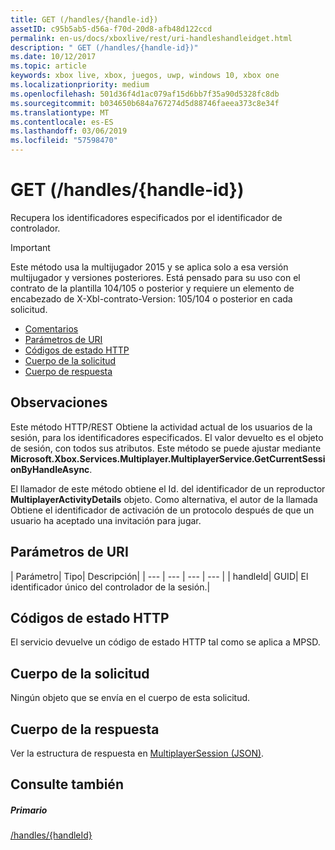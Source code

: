 ```yaml
---
title: GET (/handles/{handle-id})
assetID: c95b5ab5-d56a-f70d-20d8-afb48d122ccd
permalink: en-us/docs/xboxlive/rest/uri-handleshandleidget.html
description: " GET (/handles/{handle-id})"
ms.date: 10/12/2017
ms.topic: article
keywords: xbox live, xbox, juegos, uwp, windows 10, xbox one
ms.localizationpriority: medium
ms.openlocfilehash: 501d36f4d1ac079af15d6bb7f35a90d5328fc8db
ms.sourcegitcommit: b034650b684a767274d5d88746faeea373c8e34f
ms.translationtype: MT
ms.contentlocale: es-ES
ms.lasthandoff: 03/06/2019
ms.locfileid: "57598470"
---
```

# <a name="get-handleshandle-id"></a>GET (/handles/{handle-id})
Recupera los identificadores especificados por el identificador de controlador.

> [!IMPORTANT]
> Este método usa la multijugador 2015 y se aplica solo a esa versión multijugador y versiones posteriores. Está pensado para su uso con el contrato de la plantilla 104/105 o posterior y requiere un elemento de encabezado de X-Xbl-contrato-Version: 105/104 o posterior en cada solicitud.

  * [Comentarios](#ID4ET)
  * [Parámetros de URI](#ID4EDB)
  * [Códigos de estado HTTP](#ID4EOB)
  * [Cuerpo de la solicitud](#ID4EUB)
  * [Cuerpo de respuesta](#ID4E5B)

<a id="ID4ET"></a>


## <a name="remarks"></a>Observaciones

Este método HTTP/REST Obtiene la actividad actual de los usuarios de la sesión, para los identificadores especificados. El valor devuelto es el objeto de sesión, con todos sus atributos. Este método se puede ajustar mediante **Microsoft.Xbox.Services.Multiplayer.MultiplayerService.GetCurrentSessionByHandleAsync**.

El llamador de este método obtiene el Id. del identificador de un reproductor **MultiplayerActivityDetails** objeto. Como alternativa, el autor de la llamada Obtiene el identificador de activación de un protocolo después de que un usuario ha aceptado una invitación para jugar.

<a id="ID4EDB"></a>


## <a name="uri-parameters"></a>Parámetros de URI

| Parámetro| Tipo| Descripción|
| --- | --- | --- | --- |
| handleId| GUID| El identificador único del controlador de la sesión.|

<a id="ID4EOB"></a>


## <a name="http-status-codes"></a>Códigos de estado HTTP
El servicio devuelve un código de estado HTTP tal como se aplica a MPSD.  
<a id="ID4EUB"></a>


## <a name="request-body"></a>Cuerpo de la solicitud

Ningún objeto que se envía en el cuerpo de esta solicitud.

<a id="ID4E5B"></a>


## <a name="response-body"></a>Cuerpo de la respuesta
Ver la estructura de respuesta en [MultiplayerSession (JSON)](../../json/json-multiplayersession.md).  
<a id="ID4EKC"></a>


## <a name="see-also"></a>Consulte también

<a id="ID4EMC"></a>


##### <a name="parent"></a>Primario

[/handles/{handleId}](uri-handleshandleid.md)

